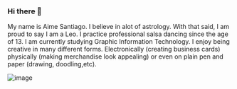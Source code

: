### Hi there 👋
My name is Aime Santiago. I believe in alot of astrology. With that said, I am proud to say I am a Leo. I practice professional salsa dancing since the age of 13. I am currently studying Graphic Information Technology. I enjoy being creative in many different forms. Electronically (creating business cards) physically (making merchandise look appealing) or even on plain pen and paper (drawing, doodling,etc). 



<!--
**alsanti2/alsanti2** is a ✨ _special_ ✨ repository because its `README.md` (this file) appears on your GitHub profile.

Here are some ideas to get you started:

- 🔭 I’m currently working on ...
- 🌱 I’m currently learning ...
- 👯 I’m looking to collaborate on ...
- 🤔 I’m looking for help with ...
- 💬 Ask me about ...
- 📫 How to reach me: ...
- 😄 Pronouns: ...
- ⚡ Fun fact: ...
-->
![image](https://github.com/alsanti2/alsanti2/assets/112054592/6059c97f-b063-43f1-93cb-d6dd406ad9db)
